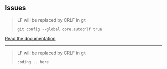## Issues

> LF will be replaced by CRLF in git
> ```
> git config --global core.autocrlf true
> ```

[Read the documentation](https://git-scm.com/book/en/v2/Customizing-Git-Git-Configuration#Formatting-and-Whitespace)

------

> LF will be replaced by CRLF in git
> ```
> coding... here
> ```